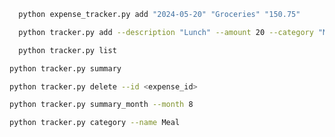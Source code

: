 ```bash
  python expense_tracker.py add "2024-05-20" "Groceries" "150.75"
```
```bash 
  python tracker.py add --description "Lunch" --amount 20 --category "Meal"
```
```bash
  python tracker.py list
```
```bash
python tracker.py summary
```
```bash
python tracker.py delete --id <expense_id>
```
```bash
python tracker.py summary_month --month 8
```
```bash
python tracker.py category --name Meal
```
